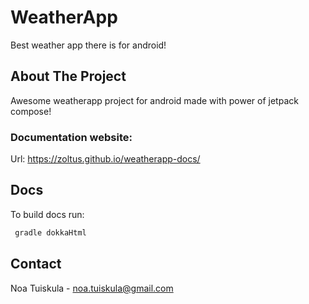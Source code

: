 # WeatherApp

Best weather app there is for android!

## About The Project

Awesome weatherapp project for android made with power of jetpack compose!

### Documentation website:

Url: https://zoltus.github.io/weatherapp-docs/

## Docs

To build docs run:
   ```sh
    gradle dokkaHtml
   ```

## Contact
Noa Tuiskula - noa.tuiskula@gmail.com